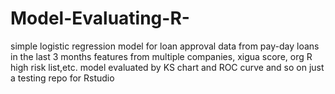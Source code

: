# Model-Evaluating-R-
simple logistic regression model for loan approval
data from pay-day loans in the last 3 months
features from multiple companies, xigua score, org R high risk list,etc.
model evaluated by KS chart and ROC curve and so on
just a testing repo for Rstudio
